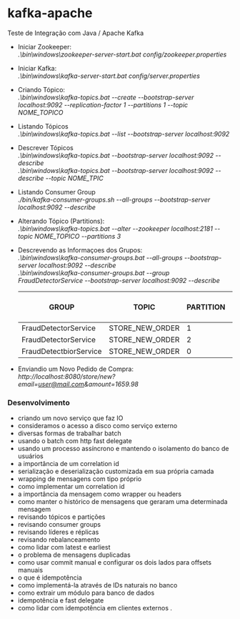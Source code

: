 # kafka-apache
Teste de Integração com Java / Apache Kafka

- Iniciar Zookeeper:
<br><i>.\bin\windows\zookeeper-server-start.bat config/zookeeper.properties</i> 

- Iniciar Kafka:
<br><i>.\bin\windows\kafka-server-start.bat config/server.properties</i>

- Criando Tópico:
<br><i> .\bin\windows\kafka-topics.bat --create --bootstrap-server localhost:9092 --replication-factor 1 --partitions 1 --topic NOME_TOPICO</i>

- Listando Tópicos
<br><i> .\bin\windows\kafka-topics.bat --list --bootstrap-server localhost:9092</i>  

- Descrever Tópicos
<br><i> .\bin\windows\kafka-topics.bat --bootstrap-server localhost:9092 --describe</i>
<br><i> .\bin\windows\kafka-topics.bat --bootstrap-server localhost:9092 --describe --topic NOME_TPIC</i>

- Listando Consumer Group
<br><i> ./bin/kafka-consumer-groups.sh --all-groups --bootstrap-server localhost:9092 --describe</i>

- Alterando Tópico (Partitions):
<br><i> .\bin\windows\kafka-topics.bat --alter --zookeeper localhost:2181 --topic NOME_TOPICO --partitions 3</i>

- Descrevendo as Informaçoes dos Grupos:
<br><i>.\bin\windows\kafka-consumer-groups.bat --all-groups --bootstrap-server localhost:9092 --describe</i>
<br><i>.\bin\windows\kafka-consumer-groups.bat --group FraudDetectorService  --bootstrap-server localhost:9092 --describe</i>

    |GROUP                |TOPIC           |PARTITION  |CURRENT-OFFSET  |LOG-END-OFFSET  |LAG             |CONSUMER-ID     |HOST            |CLIENT-ID|
    | ------------------- | -------------- | --------- | -------------- | -------------- | -------------- | -------------- | -------------- | ------- |
    |FraudDetectorService |STORE_NEW_ORDER |1          |511             |1029            |518             |-               |-               |-        | 
    |FraudDetectorService |STORE_NEW_ORDER |2          |795             |1095            |300             |-               |-               |-        | 
    |FraudDetectbiorService |STORE_NEW_ORDER |0          |812             |1153            |341             |-               |-               |-        |

- Enviandio um Novo Pedido de Compra:
<br><i>http://localhost:8080/store/new?email=user@mail.com&amount=1659.98</i>

### Desenvolvimento

 - criando um novo serviço que faz IO
 - consideramos o acesso a disco como serviço externo
 - diversas formas de trabalhar batch
 - usando o batch com http fast delegate
 - usando um processo assíncrono e mantendo o isolamento do banco de usuários
 - a importância de um correlation id
 - serialização e deserialização customizada em sua própria camada
 - wrapping de mensagens com tipo próprio 
 - como implementar um correlation id
 - a importância da mensagem como wrapper ou headers
 - como manter o histórico de mensagens que geraram uma determinada mensagem
 - revisando tópicos e partições
 - revisando consumer groups
 - revisando líderes e réplicas
 - revisando rebalanceamento
 - como lidar com latest e earliest
 - o problema de mensagens duplicadas
 - como usar commit manual e configurar os dois lados para offsets manuais
 - o que é idempotência
 - como implementá-la através de IDs naturais no banco
 - como extrair um módulo para banco de dados
 - idempotência e fast delegate
 - como lidar com idempotência em clientes externos
 .